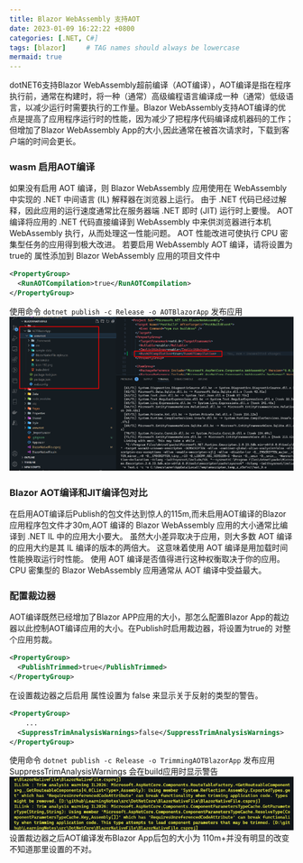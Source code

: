 ```yaml
---
title: Blazor WebAssembly 支持AOT
date: 2023-01-09 16:22:22 +0800
categories: [.NET, C#]
tags: [blazor]     # TAG names should always be lowercase
mermaid: true
---
```


dotNET6支持Blazor WebAssembly超前编译（AOT编译），AOT编译是指在程序执行前，通常在构建时，将一种（通常）高级编程语言编译成一种（通常）低级语言，以减少运行时需要执行的工作量。Blazor WebAssembly支持AOT编译的优点是提高了应用程序运行时的性能，因为减少了把程序代码编译成机器码的工作；但增加了Blazor WebAssembly App的大小,因此通常在被首次请求时，下载到客户端的时间会更长。
### wasm 启用AOT编译
如果没有启用 AOT 编译，则 Blazor WebAssembly 应用使用在 WebAssembly 中实现的 .NET 中间语言 (IL) 解释器在浏览器上运行。 由于 .NET 代码已经过解释，因此应用的运行速度通常比在服务器端 .NET 即时 (JIT) 运行时上要慢。 AOT 编译将应用的 .NET 代码直接编译到 WebAssembly 中来供浏览器进行本机 WebAssembly 执行，从而处理这一性能问题。 AOT 性能改进可使执行 CPU 密集型任务的应用得到极大改进。 若要启用 WebAssembly AOT 编译，请将设置为true的 <RunAOTCompilation> 属性添加到 Blazor WebAssembly 应用的项目文件中
```xml
<PropertyGroup>
  <RunAOTCompilation>true</RunAOTCompilation>
</PropertyGroup>
```
使用命令 `dotnet publish -c Release -o AOTBlazorApp` 发布应用
![BlazorAOT](/assets/img/BlazorAOT.png)

### Blazor AOT编译和JIT编译包对比
在启用AOT编译后Publish的包文件达到惊人的115m,而未启用AOT编译的Blazor应用程序包文件才30m,AOT 编译的 Blazor WebAssembly 应用的大小通常比编译到 .NET IL 中的应用大小要大。 虽然大小差异取决于应用，则大多数 AOT 编译的应用大约是其 IL 编译的版本的两倍大。 这意味着使用 AOT 编译是用加载时间性能换取运行时性能。 使用 AOT 编译是否值得进行这种权衡取决于你的应用。 CPU 密集型的 Blazor WebAssembly 应用通常从 AOT 编译中受益最大。

### 配置裁边器
AOT编译既然已经增加了Blazor APP应用的大小，那怎么配置Blazor App的裁边器以此控制AOT编译应用的大小。在Publish时启用裁边器，将设置为true的 <PublishTrimmed> 对整个应用剪裁。
```xml
<PropertyGroup>
  <PublishTrimmed>true</PublishTrimmed>
</PropertyGroup>
```
在设置裁边器之后启用 <SuppressTrimAnalysisWarnings> 属性设置为 false 来显示关于反射的类型的警告。
```xml
<PropertyGroup>
	...
  <SuppressTrimAnalysisWarnings>false</SuppressTrimAnalysisWarnings>
</PropertyGroup>
```
使用命令 `dotnet publish -c Release -o TrimmingAOTBlazorApp` 发布应用 SuppressTrimAnalysisWarnings 会在build应用时显示警告
![trimming-warning](/assets/img/trimming-warning.png)
设置裁边器之后AOT编译发布Blazor App后包的大小为 110m+并没有明显的改变不知道那里设置的不对。
